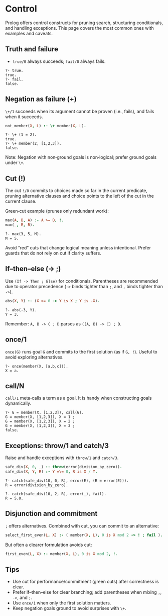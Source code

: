 # Control

Prolog offers control constructs for pruning search, structuring conditionals, and handling exceptions. This page covers the most common ones with examples and caveats.

Truth and failure
-----------------

- `true/0` always succeeds; `fail/0` always fails.

```text
?- true.
true.
?- fail.
false.
```

Negation as failure (\+)
------------------------

`\+/1` succeeds when its argument cannot be proven (i.e., fails), and fails when it succeeds.

```prolog
not_member(X, L) :- \+ member(X, L).
```

```text
?- \+ (1 = 2).
true.
?- \+ member(2, [1,2,3]).
false.
```

Note: Negation with non‑ground goals is non‑logical; prefer ground goals under `\+`.

Cut (!)
-------

The cut `!/0` commits to choices made so far in the current predicate, pruning alternative clauses and choice points to the left of the cut in the current clause.

Green‑cut example (prunes only redundant work):

```prolog
max(A, B, A) :- A >= B, !.
max(_, B, B).
```

```text
?- max(3, 5, M).
M = 5.
```

Avoid “red” cuts that change logical meaning unless intentional. Prefer guards that do not rely on cut if clarity suffers.

If–then–else (-> ;)
-------------------

Use `(If -> Then ; Else)` for conditionals. Parentheses are recommended due to operator precedence (`->` binds tighter than `;`, and `,` binds tighter than `->`).

```prolog
abs(X, Y) :- (X >= 0 -> Y is X ; Y is -X).
```

```text
?- abs(-3, Y).
Y = 3.
```

Remember: `A, B -> C ; D` parses as `((A, B) -> C) ; D`.

once/1
------

`once(G)` runs goal `G` and commits to the first solution (as if `G, !`). Useful to avoid exploring alternatives.

```text
?- once(member(X, [a,b,c])).
X = a.
```

call/N
------

`call/1` meta‑calls a term as a goal. It is handy when constructing goals dynamically.

```text
?- G = member(X, [1,2,3]), call(G).
G = member(X, [1,2,3]), X = 1 ;
G = member(X, [1,2,3]), X = 2 ;
G = member(X, [1,2,3]), X = 3 ;
false.
```

Exceptions: throw/1 and catch/3
--------------------------------

Raise and handle exceptions with `throw/1` and `catch/3`.

```prolog
safe_div(X, 0, _) :- throw(error(division_by_zero)).
safe_div(X, Y, R) :- Y =\= 0, R is X / Y.
```

```text
?- catch(safe_div(10, 0, R), error(E), (R = error(E))).
R = error(division_by_zero).

?- catch(safe_div(10, 2, R), error(_), fail).
R = 5.0.
```

Disjunction and commitment
--------------------------

`;` offers alternatives. Combined with cut, you can commit to an alternative:

```prolog
select_first_even(L, X) :- ( member(X, L), 0 is X mod 2 -> ! ; fail ).
```

But often a clearer formulation avoids cut:

```prolog
first_even(L, X) :- member(X, L), 0 is X mod 2, !.
```

Tips
----

- Use cut for performance/commitment (green cuts) after correctness is clear.
- Prefer if–then–else for clear branching; add parentheses when mixing `,`, `->`, and `;`.
- Use `once/1` when only the first solution matters.
- Keep negation goals ground to avoid surprises with `\+`.

